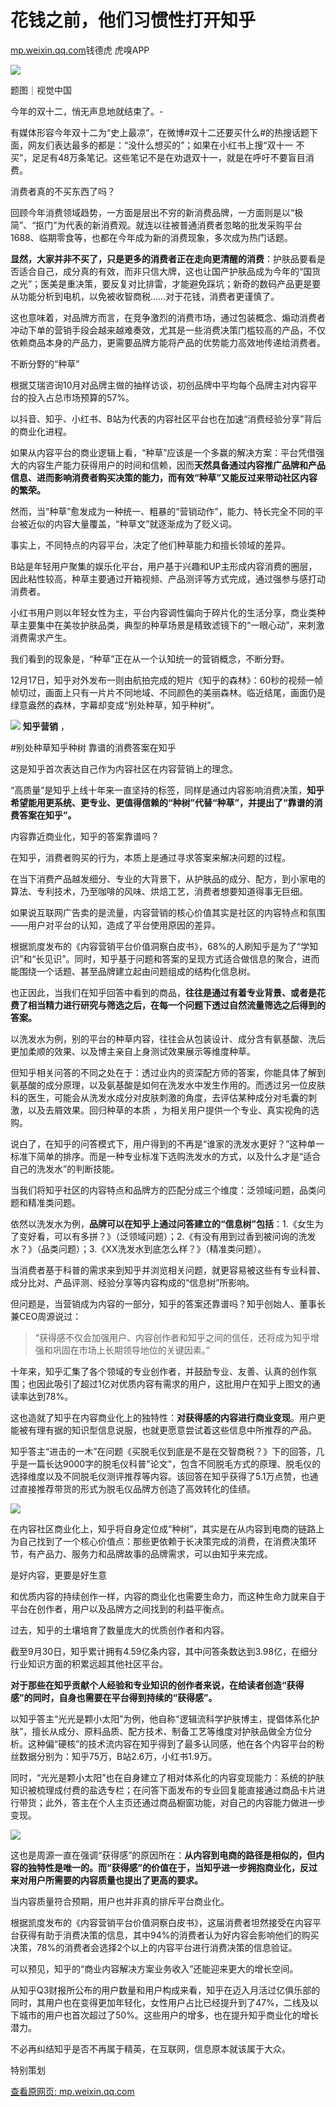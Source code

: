 # 花钱之前，他们习惯性打开知乎

[mp.weixin.qq.com](http://mp.weixin.qq.com/s?__biz=MTQzMjE1NjQwMQ==&mid=2655742271&idx=1&sn=f9d1fc4de1b73ffb5818c619970392d4&chksm=66dcc6a151ab4fb7121c18602ddef6ce519eb25e9f72a89559f3e88b2fddb3a58940291342e7&mpshare=1&scene=1&srcid=1218OPk0K9qJrblIpufSBoTA&sharer_sharetime=1639764992176&sharer_shareid=b7c991d3cd23094f535ad602a652c37b#rd)钱德虎 虎嗅APP

![](https://cubox.pro/c/filters:no_upscale()?imageUrl=https%3A%2F%2Fmmbiz.qpic.cn%2Fmmbiz_jpg%2Fb2YlTLuGbKBoNBFSa9KGNLaS9g5J5g8XnXWYztzbiaU9rCjGHtyFUic5HJWS5wYCSVic4TKR6zfXqEz8D9n1AWmjw%2F640%3Fwx_fmt%3Djpeg)

题图｜视觉中国

今年的双十二，悄无声息地就结束了。-

有媒体形容今年双十二为“史上最凉”，在微博#双十二还要买什么#的热搜话题下面，网友们表达最多的都是：“没什么想买的”；如果在小红书上搜“双十一 不买”，足足有48万条笔记。这些笔记不是在劝退双十一，就是在呼吁不要盲目消费。

消费者真的不买东西了吗？

回顾今年消费领域趋势，一方面是层出不穷的新消费品牌，一方面则是以“极简”、“抠门”为代表的新消费观。就连以往被普通消费者忽略的批发采购平台1688、临期零食等，也都在今年成为新的消费现象，多次成为热门话题。

**显然，大家并非不买了，只是更多的消费者正在走向更清醒的消费**：护肤品要看是否适合自己，成分真的有效，而非只信大牌，这也让国产护肤品成为今年的“国货之光”；医美是重决策，要反复对比排雷，才能避免踩坑；新奇的数码产品更是要从功能分析到电机，以免被收智商税……对于花钱，消费者更谨慎了。

这也意味着，对品牌方而言，在竞争激烈的消费市场，通过包装概念、煽动消费者冲动下单的营销手段会越来越难奏效，尤其是一些消费决策门槛较高的产品，不仅依赖商品本身的产品力，更需要品牌方能将产品的优势能力高效地传递给消费者。

不断分野的“种草”

根据艾瑞咨询10月对品牌主做的抽样访谈，初创品牌中平均每个品牌主对内容平台的投入占总市场预算的57%。

以抖音、知乎、小红书、B站为代表的内容社区平台也在加速“消费经验分享”背后的商业化进程。

如果从内容平台的商业逻辑上看，“种草”应该是一个多赢的解决方案：平台凭借强大的内容生产能力获得用户的时间和信赖，因而**天然具备通过内容推广品牌和产品信息、进而影响消费者购买决策的能力，而有效“种草”又能反过来带动社区内容的繁荣。**

然而，当“种草”愈发成为一种统一、粗暴的“营销动作”，能力、特长完全不同的平台被近似的内容大量覆盖，“种草文”就逐渐成为了贬义词。

事实上，不同特点的内容平台，决定了他们种草能力和擅长领域的差异。

B站是年轻用户聚集的娱乐化平台，用户基于兴趣和UP主形成内容消费的圈层，因此粘性较高，种草主要通过开箱视频、产品测评等方式完成，通过强参与感打动消费者。

小红书用户则以年轻女性为主，平台内容调性偏向于碎片化的生活分享，商业类种草主要集中在美妆护肤品类，典型的种草场景是精致滤镜下的“一眼心动”，来刺激消费需求产生。

我们看到的现象是，“种草”正在从一个认知统一的营销概念，不断分野。

12月17日，知乎对外发布一则由航拍完成的短片《知乎的森林》：60秒的视频一帧帧切过，画面上只有一片片不同地域、不同颜色的美丽森林。临近结尾，画面仍是绿意盎然的森林，字幕却变成“别处种草，知乎种树”。

![](https://image.cubox.pro/article/2021091810200239009/83835.jpg) **知乎营销** ，

#别处种草知乎种树 靠谱的消费答案在知乎

这是知乎首次表达自己作为内容社区在内容营销上的理念。

“高质量”是知乎上线十年来一直坚持的标签，同样是通过内容影响消费决策，**知乎希望能用更系统、更专业、更值得信赖的“种树”代替“种草”，并提出了“靠谱的消费答案在知乎”。**

内容靠近商业化，知乎的答案靠谱吗？

在知乎，消费者购买的行为，本质上是通过寻求答案来解决问题的过程。

在当下消费产品越发细分、专业的大背景下，从护肤品的成分、配方，到小家电的算法、专利技术，乃至咖啡的风味、烘焙工艺，消费者想要知道得事无巨细。

如果说互联网广告卖的是流量，内容营销的核心价值其实是社区的内容特点和氛围——用户对平台的认知，造成了平台使用原因的差异。

根据凯度发布的《内容营销平台价值洞察白皮书》，68%的人刷知乎是为了“学知识”和“长见识”。同时，知乎基于问题和答案的呈现方式适合做信息的聚合，进而能围绕一个话题、甚至品牌建立起由问题组成的结构化信息树。

也正因此，当我们在知乎回答中看到的商品，**往往是通过有着专业背景、或者是花费了相当精力进行研究与筛选之后，在每一个问题下透过自然流量筛选之后得到的答案。**

以洗发水为例，别的平台的种草内容，往往会从包装设计、成分含有氨基酸、洗后更加柔顺的效果、以及博主亲自上身测试效果展示等维度种草。

但知乎相关问答的不同之处在于：透过业内的资深配方师的答案，你能具体了解到氨基酸的成分原理，以及氨基酸是如何在洗发水中发生作用的。而透过另一位皮肤科的医生，可能会从洗发水成分对皮肤刺激的角度，去评估某种成分对毛囊的刺激，以及去屑效果。回归种草的本质 ，为相关用户提供一个专业、真实视角的选购。

说白了，在知乎的问答模式下，用户得到的不再是“谁家的洗发水更好？”这种单一标准下简单的排序。而是一种专业标准下选购洗发水的方式，以及什么才是“适合自己的洗发水”的判断技能。

当我们将知乎社区的内容特点和品牌方的匹配分成三个维度：泛领域问题，品类问题和精准类问题。

依然以洗发水为例，**品牌可以在知乎上通过问答建立的“信息树”包括**：1.《女生为了变好看，可以有多拼？》（泛领域问题）；2.《有没有用到过香到被问询的洗发水？》（品类问题）；3.《XX洗发水到底怎么样？》（精准类问题）。

当消费者基于科普的需求来到知乎并浏览相关问题，就更容易被这些有专业科普、成分比对、产品评测、经验分享等内容构成的“信息树”所影响。

但问题是，当营销成为内容的一部分，知乎的答案还靠谱吗？知乎创始人、董事长兼CEO周源说过：

> “获得感不仅会加强用户、内容创作者和知乎之间的信任，还将成为知乎增强和巩固在市场上长期领导地位的关键因素。”

十年来，知乎汇集了各个领域的专业创作者，并鼓励专业、友善、认真的创作氛围；也因此吸引了超过1亿对优质内容有需求的用户，这批用户在知乎上图文的通读率达到78%。

这也造就了知乎在内容商业化上的独特性：**对获得感的内容进行商业变现**。用户更能被有理有据的知识型信息说服，也就更愿意尝试着这些信息中所推荐的产品。

知乎答主“进击的一木”在问题《买脱毛仪到底是不是在交智商税？》下的回答，几乎是一篇长达9000字的脱毛仪科普"论文"，包含不同脱毛方式的原理、脱毛仪的选择维度以及不同脱毛仪测评推荐等内容。该回答在知乎获得了5.1万点赞，也通过直接推荐带货的形式为脱毛仪品牌方创造了高效转化的佳绩。

![](https://cubox.pro/c/filters:no_upscale()?imageUrl=https%3A%2F%2Fmmbiz.qpic.cn%2Fmmbiz_jpg%2Fb2YlTLuGbKBoNBFSa9KGNLaS9g5J5g8XxKfIySgefqGHDJGOES6qBgKCmuI4OtWAacq1pjD0GYYHzHZnOaVs9Q%2F640%3Fwx_fmt%3Djpeg)

在内容社区商业化上，知乎将自身定位成“种树”，其实是在从内容到电商的链路上为自己找到了一个核心价值点：那些更依赖于长决策完成的消费，在消费决策环节，有产品力、服务力和品牌故事的品牌需求，可以由知乎来完成。

是好内容，更要是好生意

和优质内容的持续创作一样，内容的商业化也需要生命力，而这种生命力就来自于平台在创作者，用户以及品牌方之间找到的利益平衡点。

过去，知乎的土壤培育了数量庞大的优质创作者和内容。

截至9月30日，知乎累计拥有4.59亿条内容，其中问答条数达到3.98亿，在细分行业知识方面的积累远超其他社区平台。

**对于那些在知乎贡献个人经验和专业知识的创作者来说，在给读者创造“获得感”的同时，自身也需要在平台得到持续的“获得感”。**

以知乎答主“光光是颗小太阳”为例，他自称“逻辑流科学护肤博主，提倡体系化护肤”，擅长从成分、原料品质、配方技术、制备工艺等维度对护肤品做全方位分析。这种偏“硬核”的技术流内容在知乎得到了最多认同感，他在各个内容平台的粉丝数据分别为：知乎75万，B站2.6万，小红书1.9万。

同时，“光光是颗小太阳”也在自身建立了相对体系化的内容变现能力：系统的护肤知识被梳理成付费的盐选专栏；在问答下面发布的专业回复能直接通过商品卡片进行带货；此外，答主在个人主页还通过商品橱窗功能，对自己的内容能力做进一步变现。

![](https://cubox.pro/c/filters:no_upscale()?imageUrl=https%3A%2F%2Fmmbiz.qpic.cn%2Fmmbiz_jpg%2Fb2YlTLuGbKBoNBFSa9KGNLaS9g5J5g8X70b2lMxdDpOUSVzeJIyViawichRmvlp3pSCicq6zqhRBbAUTicObyJD0fQ%2F640%3Fwx_fmt%3Djpeg)

这也是周源一直在强调“获得感”的原因所在：**从内容到电商的路径是相似的，但内容的独特性是唯一的。而“获得感”的价值在于，当知乎进一步拥抱商业化，反过来对用户所需要的内容质量也提出了更高的要求。**

当内容质量符合预期，用户也并非真的排斥平台商业化。

根据凯度发布的《内容营销平台价值洞察白皮书》，这届消费者坦然接受在内容平台获得有助于消费决策的信息，其中94%的消费者认为好内容会影响他们的购买决策，78%的消费者会选择2个以上的内容平台进行消费决策的信息验证。

可以预见，知乎的“商业内容解决方案业务收入”还能迎来更大的增长空间。

从知乎Q3财报所公布的用户数量和用户构成来看，知乎在迈入月活过亿俱乐部的同时，其用户也在变得更加年轻化，女性用户占比已经提升到了47%，二线及以下城市的用户也首次超过了50%。这些用户的增多，也在提升知乎商业化的增长潜力。

不必再纠结知乎是否不再属于精英，在互联网，信息原本就该属于大众。

特别策划

[查看原网页: mp.weixin.qq.com](http://mp.weixin.qq.com/s?__biz=MTQzMjE1NjQwMQ==&mid=2655742271&idx=1&sn=f9d1fc4de1b73ffb5818c619970392d4&chksm=66dcc6a151ab4fb7121c18602ddef6ce519eb25e9f72a89559f3e88b2fddb3a58940291342e7&mpshare=1&scene=1&srcid=1218OPk0K9qJrblIpufSBoTA&sharer_sharetime=1639764992176&sharer_shareid=b7c991d3cd23094f535ad602a652c37b#rd)
